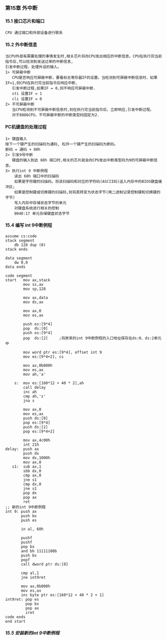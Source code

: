 ### 第15章 外中断 
#### 15.1 接口芯片和端口 
    CPU 通过端口和外部设备进行联系 
#### 15.2 外中断信息 
    当CPU外部有需要处理的事情发生时,相关芯片将向CPU发出相应的中断信息。CPU在执行完当前指令后,可以检测到发送过来的中断信息,
    引发中断过程，处理外设的输入。
    1> 可屏蔽中断 
       CPU是否响应可屏蔽中断，要看标志寄存器IF的设置。当检测到可屏蔽中断信息时，如果IF=1,则CPU在执行完当前指令后响应中断,
       引发中断过程,如果IF = 0,则不响应可屏蔽中断.
       sti 设置IF = 1 
       cli 设置IF = 0 
    2> 不可屏蔽中断
       当CPU检测到不可屏蔽中断信息时,则在执行完当前指令后，立即响应,引发中断过程。
       对于8086CPU，不可屏蔽中断的中断类型码固定为2.

#### PC机键盘的处理过程 
    1> 键盘输入
    按下一个键产生的扫描码为通码, 松开一个键产生的扫描码为断码。 
    断码 = 通码 + 80h 
    2> 引发9号中断
       键盘的输入到达 60h 端口时,相关的芯片就会向CPU发出中断类型码为9的可屏蔽中断信息。
    3> 执行int 9 中断例程
        读出 60h 端口中的扫描码
        如果是字符键的扫描码，将该扫描码和对应的字符码(ASCII码)送入内存中的BIOS键盘缓冲区;
        如果是控制键或切换键的扫描码,则将其转变为状态字节(用二进制记录控制键和切换键的字节)
        写入内存中存储状态字节的单元
        对键盘系统进行相关的控制
        0040:17 单元存储键盘状态字节

#### 15.4 编写 int 9中断例程
    assume cs:code 
    stack segment
        db 128 dup (0)
    stack ends 

    data segment 
        dw 0,0 
    data ends 

    code segment 
    start   mov ax,stack 
            mov ss,ax 
            mov sp,128 

            mov ax,data 
            mov ds,ax 

            mov ax,0 
            mov es,ax 

            push es:[9*4]
            pop  ds:[0]
            push es:[9*4]
            pop  ds:[2]     ;将原来的int 9中断例程的入口地址保存在ds:0、ds:2单元中 
            
            mov word ptr es:[9*4], offset int 9 
            mov es:[9*4+2], cs 

            mov ax,0b800h 
            mov es,ax 
            mov ah,'a'

        s:  mov es:[160*12 + 40 * 2],ah 
            call delay 
            inc ah 
            cmp ah,'z'
            jna s 

            mov ax,0 
            mov es,ax 
            push ds:[0]
            pop es:[9*4]
            push ds:[2]
            pop es:[9*4+2]

            mov ax,4c00h 
            int 21h 
    delay:  push ax 
            push dx 
            mov dx,1000h 
            mov ax,0 
       s1:  sub ax,1 
            sbb dx,0 
            cmp ax,0 
            jne s1 
            cmp dx,0 
            jne s1 
            pop dx 
            pop ax 
            ret 
    ;; 新的int 9中断例程 
    int 9: push ax 
           push bx 
           push es 

           in al, 60h 

           pushf 
           pushf 
           pop bx 
           and bh 11111100b 
           push bx 
           popf 
           call dword ptr ds:[0]

           cmp al,1 
           jne int9ret 

           mov ax,0b800h 
           mov es,ax 
           inc byte ptr es:[160*12 + 40 * 2 + 1]
    int9ret: pop es 
             pop bx 
             pop ax 
             iret 
    code ends 
    end start 

##### 15.5 安装新的int 9中断例程
